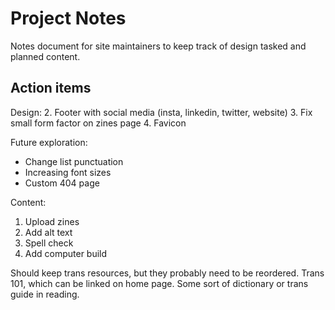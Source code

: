 # Project Notes
Notes document for site maintainers to keep track of design tasked and planned content.

## Action items
Design:
2. Footer with social media (insta, linkedin, twitter, website)
3. Fix small form factor on zines page
4. Favicon

Future exploration:
* Change list punctuation
* Increasing font sizes
* Custom 404 page

Content:
1. Upload zines
2. Add alt text
3. Spell check
4. Add computer build

Should keep trans resources, but they probably need to be reordered.
Trans 101, which can be linked on home page. Some sort of dictionary or trans guide in reading.

